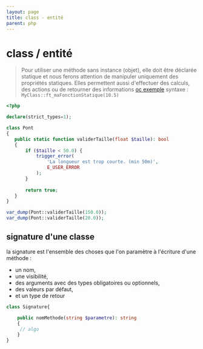 ```yaml
---
layout: page
title: class - entité
parent: php
---
```

# class / entité

> Pour utiliser une méthode sans instance (objet), elle doit être déclarée statique et nous ferons attention de manipuler uniquement des propriétés statiques.
Elles permettent aussi d'effectuer des calculs, des actions ou de retourner des informations [oc exemple](https://openclassrooms.com/fr/courses/1665806-programmez-en-oriente-objet-en-php/7361681-utilisez-les-proprietes-et-methodes-statiques#/id/r-7361715)
> syntaxe : `MyClass::ft_maFonctionStatique(10.5)`
````php
<?php

declare(strict_types=1);

class Pont
{
   public static function validerTaille(float $taille): bool
   {
       if ($taille < 50.0) {
           trigger_error(
               'La longueur est trop courte. (min 50m)',
               E_USER_ERROR
           );
       }
      
       return true;
   }
}

var_dump(Pont::validerTaille(150.0));
var_dump(Pont::validerTaille(20.0));
````

## signature d'une classe
la signature est l'ensemble des choses que l'on paramètre à l'écriture d'une méthode :
- un nom,
- une visibilité,
- des arguments avec des types obligatoires ou optionnels,
- des valeurs par défaut,
- et un type de retour

````php
class Signature{

    public nomMethode(string $parametre): string
    {
     // algo
    }
}

````
